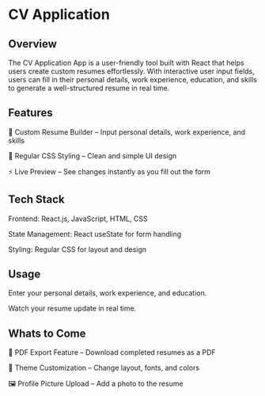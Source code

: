 # CV Application

## Overview 

The CV Application App is a user-friendly tool built with React that helps users create custom resumes effortlessly. With interactive user input fields, users can fill in their personal details, work experience, education, and skills to generate a well-structured resume in real time.

## Features 

📝 Custom Resume Builder – Input personal details, work experience, and skills

🎨 Regular CSS Styling – Clean and simple UI design

⚡ Live Preview – See changes instantly as you fill out the form

## Tech Stack

Frontend: React.js, JavaScript, HTML, CSS

State Management: React useState for form handling

Styling: Regular CSS for layout and design

## Usage 

Enter your personal details, work experience, and education.

Watch your resume update in real time.

## Whats to Come

📄 PDF Export Feature – Download completed resumes as a PDF

🎨 Theme Customization – Change layout, fonts, and colors

🖼 Profile Picture Upload – Add a photo to the resume
